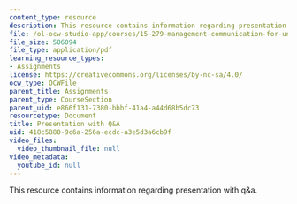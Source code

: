 ```yaml
---
content_type: resource
description: This resource contains information regarding presentation with q&a.
file: /ol-ocw-studio-app/courses/15-279-management-communication-for-undergraduates-fall-2012/418c58809c6a256aecdca3e5d3a6cb9f_MIT15_279F12_pres_qa.pdf
file_size: 506094
file_type: application/pdf
learning_resource_types:
- Assignments
license: https://creativecommons.org/licenses/by-nc-sa/4.0/
ocw_type: OCWFile
parent_title: Assignments
parent_type: CourseSection
parent_uid: e866f131-7380-bbbf-41a4-a44d68b5dc73
resourcetype: Document
title: Presentation with Q&A
uid: 418c5880-9c6a-256a-ecdc-a3e5d3a6cb9f
video_files:
  video_thumbnail_file: null
video_metadata:
  youtube_id: null
---
```

This resource contains information regarding presentation with q&a.